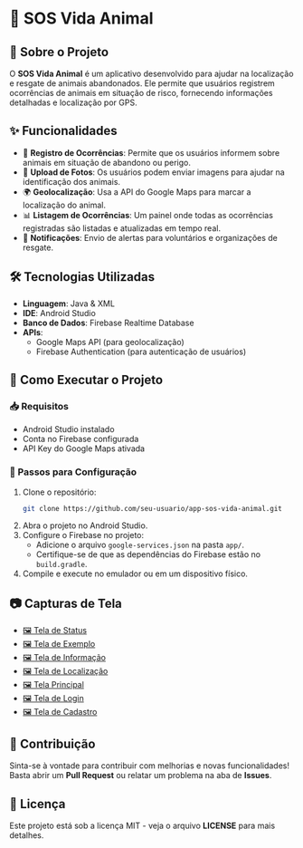 # 🐾 SOS Vida Animal

## 📌 Sobre o Projeto
O **SOS Vida Animal** é um aplicativo desenvolvido para ajudar na localização e resgate de animais abandonados. Ele permite que usuários registrem ocorrências de animais em situação de risco, fornecendo informações detalhadas e localização por GPS.

## ✨ Funcionalidades
- 📍 **Registro de Ocorrências**: Permite que os usuários informem sobre animais em situação de abandono ou perigo.
- 📸 **Upload de Fotos**: Os usuários podem enviar imagens para ajudar na identificação dos animais.
- 🌍 **Geolocalização**: Usa a API do Google Maps para marcar a localização do animal.
- 📊 **Listagem de Ocorrências**: Um painel onde todas as ocorrências registradas são listadas e atualizadas em tempo real.
- 🔔 **Notificações**: Envio de alertas para voluntários e organizações de resgate.

## 🛠 Tecnologias Utilizadas
- **Linguagem**: Java & XML
- **IDE**: Android Studio
- **Banco de Dados**: Firebase Realtime Database
- **APIs**:
  - Google Maps API (para geolocalização)
  - Firebase Authentication (para autenticação de usuários)
  
## 🚀 Como Executar o Projeto
### 📥 Requisitos
- Android Studio instalado
- Conta no Firebase configurada
- API Key do Google Maps ativada

### 📌 Passos para Configuração
1. Clone o repositório:
   ```bash
   git clone https://github.com/seu-usuario/app-sos-vida-animal.git
   ```
2. Abra o projeto no Android Studio.
3. Configure o Firebase no projeto:
   - Adicione o arquivo `google-services.json` na pasta `app/`.
   - Certifique-se de que as dependências do Firebase estão no `build.gradle`.
4. Compile e execute no emulador ou em um dispositivo físico.

## 📷 Capturas de Tela
- [🖼 Tela de Status](https://drive.google.com/file/d/1wkI07XILVeV8zH8OkCrPw3Frffq9QCZC/view?usp=sharing)
- [🖼 Tela de Exemplo](https://drive.google.com/file/d/1_7OkLGMRcPR3Jmwh3pnMgewEgS8sxm65/view?usp=sharing)
- [🖼 Tela de Informação](https://drive.google.com/file/d/1Qn6CuIMDQ1--2g7_AhaQ9xuo4qXsw9dp/view?usp=sharing)
- [🖼 Tela de Localização](https://drive.google.com/file/d/1SxI1veaH-_kwLKB_Afz7wryZ-R8kx8K2/view?usp=sharing)
- [🖼 Tela Principal](https://drive.google.com/file/d/1CzVCGIrJ5QsheMVSqFsfyR68IK92NroA/view?usp=sharing)
- [🖼 Tela de Login](https://drive.google.com/file/d/16kp0XA_E9IqXokuN1gYLw2FS8UMVOBU6/view?usp=sharing)
- [🖼 Tela de Cadastro](https://drive.google.com/file/d/1-3pqJz3E7GMDN5K5hBy4rm4q7Av2zONy/view?usp=sharing)

## 🐶 Contribuição
Sinta-se à vontade para contribuir com melhorias e novas funcionalidades! Basta abrir um **Pull Request** ou relatar um problema na aba de **Issues**.

## 📄 Licença
Este projeto está sob a licença MIT - veja o arquivo **LICENSE** para mais detalhes.
